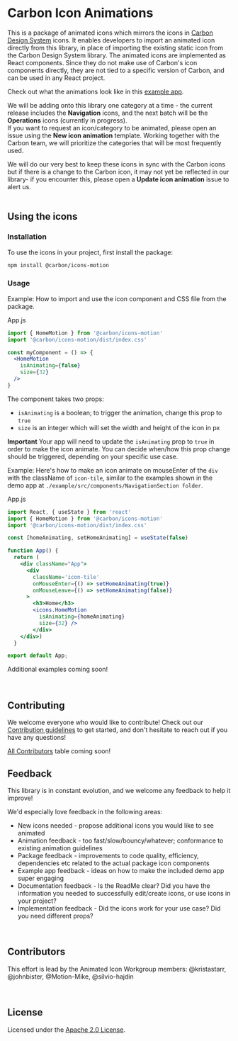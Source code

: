 # Carbon Icon Animations

This is a package of animated icons which mirrors the icons in [Carbon Design System](https://carbondesignsystem.com/guidelines/icons/library/) icons.
It enables developers to import an animated icon directly from this library, in place of importing the existing static icon from the Carbon Design System library. The animated icons are implemented as React components.  Since they do not make use of Carbon's icon components directly, they are not tied to a specific version of Carbon, and can be used in any React project.  

Check out what the animations look like in this [example app](https://carbon-design-system.github.io/icons-motion/).

We will be adding onto this library one category at a time - the current release includes the **Navigation** icons, and the next batch will be the **Operations** icons (currently in progress).  
If you want to request an icon/category to be animated, please open an issue using the **New icon animation** template.  Working together with the Carbon team, we will prioritize the categories that will be most frequently used. 

We will do our very best to keep these icons in sync with the Carbon icons but if there is a change to the Carbon icon, it may not yet be reflected in our library- if you encounter this, please open a **Update icon animation** issue to alert us.  
<br />

## Using the icons

### Installation
To use the icons in your project, first install the package: 

```bash
npm install @carbon/icons-motion
```

### Usage

Example:
How to import and use the icon component and CSS file from the package.


App.js
```jsx
import { HomeMotion } from '@carbon/icons-motion'
import '@carbon/icons-motion/dist/index.css'

const myComponent = () => {
  <HomeMotion 
    isAnimating={false}
    size={32}
  />
}
```

The component takes two props:
- `isAnimating` is a boolean; to trigger the animation, change this prop to `true`
- `size` is an integer which will set the width and height of the icon in px 

**Important** Your app will need to update the `isAnimating` prop to `true` in order to make the icon animate. You can decide when/how this prop change should be triggered, depending on your specific use case. 

Example:
Here's how to make an icon animate on mouseEnter of the `div` with the className of `icon-tile`, similar to the examples shown in the demo app at `./example/src/components/NavigationSection folder`.


App.js
```jsx
import React, { useState } from 'react'
import { HomeMotion } from '@carbon/icons-motion'
import '@carbon/icons-motion/dist/index.css'

const [homeAnimating, setHomeAnimating] = useState(false)

function App() {
  return (
    <div className="App">
      <div
        className='icon-tile'
        onMouseEnter={() => setHomeAnimating(true)}
        onMouseLeave={() => setHomeAnimating(false)}
      >
        <h3>Home</h3>
        <icons.HomeMotion 
          isAnimating={homeAnimating} 
          size={32} />
        </div>
    </div>)
  }

export default App;
```

Additional examples coming soon!

<br />

## Contributing
We welcome everyone who would like to contribute! Check out our [Contribution guidelines](https://github.com/carbon-design-system/icons-motion/blob/main/.github/CONTRIBUTING.md) to get started, and don't hesitate to reach out if you have any questions! 

[All Contributors](https://github.com/all-contributors/all-contributors) table coming soon!

## Feedback
This library is in constant evolution, and we welcome any feedback to help it improve! 

We'd especially love feedback in the following areas:
- New icons needed - propose additional icons you would like to see animated
- Animation feedback - too fast/slow/bouncy/whatever; conformance to existing animation guidelines
- Package feedback - improvements to code quality, efficiency, dependencies etc related to the actual package icon components
- Example app feedback - ideas on how to make the included demo app super engaging 
- Documentation feedback - Is the ReadMe clear? Did you have the information you needed to successfully edit/create icons, or use icons in your project?
- Implementation feedback - Did the icons work for your use case? Did you need different props? 

<br />

## Contributors
This effort is lead by the Animated Icon Workgroup members: @kristastarr, @johnbister, @Motion-Mike, @silvio-hajdin

<br />

## License
Licensed under the [Apache 2.0 License](https://github.com/carbon-design-system/carbon-motion/blob/main/LICENSE).
